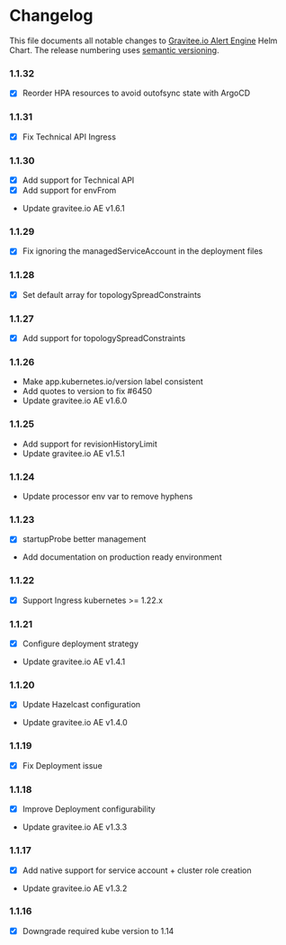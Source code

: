# Changelog

This file documents all notable changes to [Gravitee.io Alert Engine](https://github.com/gravitee-io/helm-charts/tree/master/ae) Helm Chart. The release numbering uses [semantic versioning](http://semver.org).

### 1.1.32

- [X] Reorder HPA resources to avoid outofsync state with ArgoCD

### 1.1.31 

- [X] Fix Technical API Ingress

### 1.1.30

- [X] Add support for Technical API
- [X] Add support for envFrom

- Update gravitee.io AE v1.6.1

### 1.1.29

- [X] Fix ignoring the managedServiceAccount in the deployment files

### 1.1.28

- [X] Set default array for topologySpreadConstraints

### 1.1.27

- [X] Add support for topologySpreadConstraints

### 1.1.26

- Make app.kubernetes.io/version label consistent
- Add quotes to version to fix #6450
- Update gravitee.io AE v1.6.0

### 1.1.25

- Add support for revisionHistoryLimit
- Update gravitee.io AE v1.5.1

### 1.1.24

- Update processor env var to remove hyphens

### 1.1.23

- [X] startupProbe better management
- Add documentation on production ready environment

### 1.1.22

- [X] Support Ingress kubernetes >= 1.22.x

### 1.1.21

- [X] Configure deployment strategy
- Update gravitee.io AE v1.4.1

### 1.1.20

- [X] Update Hazelcast configuration
- Update gravitee.io AE v1.4.0

### 1.1.19

- [X] Fix Deployment issue

### 1.1.18

- [X] Improve Deployment configurability
- Update gravitee.io AE v1.3.3

### 1.1.17

- [X] Add native support for service account + cluster role creation
- Update gravitee.io AE v1.3.2

### 1.1.16

- [X] Downgrade required kube version to 1.14
